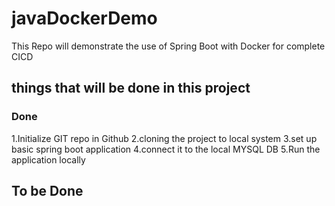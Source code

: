 # javaDockerDemo
This Repo will demonstrate the use of Spring Boot with Docker for complete CICD
## things that will be done in this project

### Done

1.Initialize GIT repo in Github
2.cloning the project to local system
3.set up basic spring boot application
4.connect it to the local MYSQL DB
5.Run the application locally 

## To be Done 